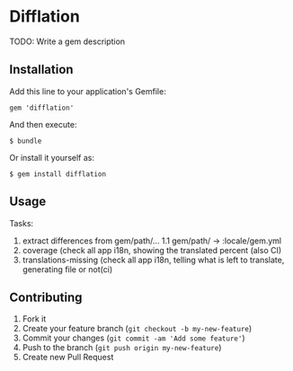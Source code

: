 # Difflation

TODO: Write a gem description

## Installation

Add this line to your application's Gemfile:

    gem 'difflation'

And then execute:

    $ bundle

Or install it yourself as:

    $ gem install difflation

## Usage

Tasks:
  1. extract differences from gem/path/...
  1.1 gem/path/ -> :locale/gem.yml
 2. coverage (check all app i18n, showing the translated percent (also CI)
  3. translations-missing (check all app i18n, telling what is left to translate, generating file or not(ci)






## Contributing

1. Fork it
2. Create your feature branch (`git checkout -b my-new-feature`)
3. Commit your changes (`git commit -am 'Add some feature'`)
4. Push to the branch (`git push origin my-new-feature`)
5. Create new Pull Request
